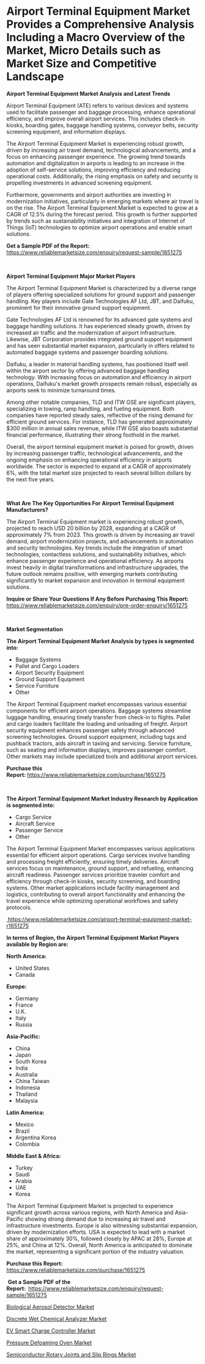 <p><h1>Airport Terminal Equipment Market Provides a Comprehensive Analysis Including a Macro Overview of the Market, Micro Details such as Market Size and Competitive Landscape</h1></p><p><strong>Airport Terminal Equipment Market Analysis and Latest Trends</strong></p>
<p><p>Airport Terminal Equipment (ATE) refers to various devices and systems used to facilitate passenger and baggage processing, enhance operational efficiency, and improve overall airport services. This includes check-in kiosks, boarding gates, baggage handling systems, conveyor belts, security screening equipment, and information displays. </p><p>The Airport Terminal Equipment Market is experiencing robust growth, driven by increasing air travel demand, technological advancements, and a focus on enhancing passenger experience. The growing trend towards automation and digitalization in airports is leading to an increase in the adoption of self-service solutions, improving efficiency and reducing operational costs. Additionally, the rising emphasis on safety and security is propelling investments in advanced screening equipment.</p><p>Furthermore, governments and airport authorities are investing in modernization initiatives, particularly in emerging markets where air travel is on the rise. The Airport Terminal Equipment Market is expected to grow at a CAGR of 12.5% during the forecast period. This growth is further supported by trends such as sustainability initiatives and integration of Internet of Things (IoT) technologies to optimize airport operations and enable smart solutions.</p></p>
<p><strong>Get a Sample PDF of the Report:&nbsp;</strong> <a href="https://www.reliablemarketsize.com/enquiry/request-sample/1651275?utm_campaign=1845&utm_medium=2&utm_source=Github&utm_content=ia&utm_term=28022025&utm_id=airport-terminal-equipment">https://www.reliablemarketsize.com/enquiry/request-sample/1651275</a></p>
<p>&nbsp;</p>
<p><strong>Airport Terminal Equipment Major Market Players</strong></p>
<p><p>The Airport Terminal Equipment Market is characterized by a diverse range of players offering specialized solutions for ground support and passenger handling. Key players include Gate Technologies AF Ltd, JBT, and Daifuku, prominent for their innovative ground support equipment. </p><p>Gate Technologies AF Ltd is renowned for its advanced gate systems and baggage handling solutions. It has experienced steady growth, driven by increased air traffic and the modernization of airport infrastructure. Likewise, JBT Corporation provides integrated ground support equipment and has seen substantial market expansion, particularly in offers related to automated baggage systems and passenger boarding solutions.</p><p>Daifuku, a leader in material handling systems, has positioned itself well within the airport sector by offering advanced baggage handling technology. With increasing focus on automation and efficiency in airport operations, Daifuku's market growth prospects remain robust, especially as airports seek to minimize turnaround times.</p><p>Among other notable companies, TLD and ITW GSE are significant players, specializing in towing, ramp handling, and fueling equipment. Both companies have reported steady sales, reflective of the rising demand for efficient ground services. For instance, TLD has generated approximately $300 million in annual sales revenue, while ITW GSE also boasts substantial financial performance, illustrating their strong foothold in the market.</p><p>Overall, the airport terminal equipment market is poised for growth, driven by increasing passenger traffic, technological advancements, and the ongoing emphasis on enhancing operational efficiency in airports worldwide. The sector is expected to expand at a CAGR of approximately 6%, with the total market size projected to reach several billion dollars by the next five years.</p></p>
<p>&nbsp;</p>
<p><strong>What Are The Key Opportunities For Airport Terminal Equipment Manufacturers?</strong></p>
<p><p>The Airport Terminal Equipment market is experiencing robust growth, projected to reach USD 20 billion by 2028, expanding at a CAGR of approximately 7% from 2023. This growth is driven by increasing air travel demand, airport modernization projects, and advancements in automation and security technologies. Key trends include the integration of smart technologies, contactless solutions, and sustainability initiatives, which enhance passenger experience and operational efficiency. As airports invest heavily in digital transformations and infrastructure upgrades, the future outlook remains positive, with emerging markets contributing significantly to market expansion and innovation in terminal equipment solutions.</p></p>
<p><strong>Inquire or Share Your Questions If Any Before Purchasing This Report:</strong> <a href="https://www.reliablemarketsize.com/enquiry/pre-order-enquiry/1651275?utm_campaign=1845&utm_medium=2&utm_source=Github&utm_content=ia&utm_term=28022025&utm_id=airport-terminal-equipment">https://www.reliablemarketsize.com/enquiry/pre-order-enquiry/1651275</a></p>
<p>&nbsp;</p>
<p><strong>Market Segmentation</strong></p>
<p><strong>The Airport Terminal Equipment Market Analysis by types is segmented into:</strong></p>
<p><ul><li>Baggage Systems</li><li>Pallet and Cargo Loaders</li><li>Airport Security Equipment</li><li>Ground Support Equipment</li><li>Service Furniture</li><li>Other</li></ul></p>
<p><p>The Airport Terminal Equipment market encompasses various essential components for efficient airport operations. Baggage systems streamline luggage handling, ensuring timely transfer from check-in to flights. Pallet and cargo loaders facilitate the loading and unloading of freight. Airport security equipment enhances passenger safety through advanced screening technologies. Ground support equipment, including tugs and pushback tractors, aids aircraft in taxiing and servicing. Service furniture, such as seating and information displays, improves passenger comfort. Other markets may include specialized tools and additional airport services.</p></p>
<p><strong>Purchase this Report:&nbsp;</strong><a href="https://www.reliablemarketsize.com/purchase/1651275?utm_campaign=1845&utm_medium=2&utm_source=Github&utm_content=ia&utm_term=28022025&utm_id=airport-terminal-equipment">https://www.reliablemarketsize.com/purchase/1651275</a></p>
<p>&nbsp;</p>
<p><strong>The Airport Terminal Equipment Market Industry Research by Application is segmented into:</strong></p>
<p><ul><li>Cargo Service</li><li>Aircraft Service</li><li>Passenger Service</li><li>Other</li></ul></p>
<p><p>The Airport Terminal Equipment Market encompasses various applications essential for efficient airport operations. Cargo services involve handling and processing freight efficiently, ensuring timely deliveries. Aircraft services focus on maintenance, ground support, and refueling, enhancing aircraft readiness. Passenger services prioritize traveler comfort and efficiency through check-in kiosks, security screening, and boarding systems. Other market applications include facility management and logistics, contributing to overall airport functionality and enhancing the travel experience while optimizing operational workflows and safety protocols.</p></p>
<p><a href="https://www.reliablemarketsize.com/airport-terminal-equipment-market-r1651275?utm_campaign=1845&utm_medium=2&utm_source=Github&utm_content=ia&utm_term=28022025&utm_id=airport-terminal-equipment">&nbsp;https://www.reliablemarketsize.com/airport-terminal-equipment-market-r1651275</a></p>
<p><strong>In terms of Region, the Airport Terminal Equipment Market Players available by Region are:</strong></p>
<p>
    <p> <strong> North America: </strong>
        <ul>
            <li>United States</li>
            <li>Canada</li>
        </ul>
        </p> 
    <p> <strong> Europe: </strong>
        <ul>
            <li>Germany</li>
            <li>France</li>
            <li>U.K.</li>
            <li>Italy</li>
            <li>Russia</li>
        </ul>
        </p> 
    <p> <strong> Asia-Pacific: </strong>
        <ul>
            <li>China</li>
            <li>Japan</li>
            <li>South Korea</li>
            <li>India</li>
            <li>Australia</li>
            <li>China Taiwan</li>
            <li>Indonesia</li>
            <li>Thailand</li>
            <li>Malaysia</li>
        </ul>
        </p> 
    <p> <strong> Latin America: </strong>
        <ul>
            <li>Mexico</li>
            <li>Brazil</li>
            <li>Argentina Korea</li>
            <li>Colombia</li>
        </ul>
        </p> 
    <p> <strong> Middle East & Africa: </strong>
        <ul>
            <li>Turkey</li>
            <li>Saudi</li>
            <li>Arabia</li>
            <li>UAE</li>
            <li>Korea</li>
        </ul>
    </p>
    </p>
<p><p>The Airport Terminal Equipment Market is projected to experience significant growth across various regions, with North America and Asia-Pacific showing strong demand due to increasing air travel and infrastructure investments. Europe is also witnessing substantial expansion, driven by modernization efforts. USA is expected to lead with a market share of approximately 30%, followed closely by APAC at 28%, Europe at 25%, and China at 12%. Overall, North America is anticipated to dominate the market, representing a significant portion of the industry valuation.</p></p>
<p><strong>Purchase this Report: </strong><a href="https://www.reliablemarketsize.com/purchase/1651275?utm_campaign=1845&utm_medium=2&utm_source=Github&utm_content=ia&utm_term=28022025&utm_id=airport-terminal-equipment">https://www.reliablemarketsize.com/purchase/1651275</a></p>
<p>&nbsp;<strong>Get a Sample PDF of the Report:&nbsp;&nbsp;</strong><a href="https://www.reliablemarketsize.com/enquiry/request-sample/1651275?utm_campaign=1845&utm_medium=2&utm_source=Github&utm_content=ia&utm_term=28022025&utm_id=airport-terminal-equipment">https://www.reliablemarketsize.com/enquiry/request-sample/1651275</a></p>
<p><strong></strong></p>
<p><p><a href="https://github.com/ccreola81/Market-Research-Report-List-1/blob/main/biological-aerosol-detector-market.md?utm_campaign=1845&utm_medium=2&utm_source=Github&utm_content=ia&utm_term=28022025&utm_id=airport-terminal-equipment">Biological Aerosol Detector Market</a></p><p><a href="https://github.com/ilonaenterline65/Market-Research-Report-List-1/blob/main/discrete-wet-chemical-analyzer-market.md?utm_campaign=1845&utm_medium=2&utm_source=Github&utm_content=ia&utm_term=28022025&utm_id=airport-terminal-equipment">Discrete Wet Chemical Analyzer Market</a></p><p><a href="https://github.com/ravenecashe/Market-Research-Report-List-1/blob/main/ev-smart-charge-controller-market.md?utm_campaign=1845&utm_medium=2&utm_source=Github&utm_content=ia&utm_term=28022025&utm_id=airport-terminal-equipment">EV Smart Charge Controller Market</a></p><p><a href="https://github.com/chungwimbu4/Market-Research-Report-List-1/blob/main/pressure-defoaming-oven-market.md?utm_campaign=1845&utm_medium=2&utm_source=Github&utm_content=ia&utm_term=28022025&utm_id=airport-terminal-equipment">Pressure Defoaming Oven Market</a></p><p><a href="https://github.com/bolalfredia7777/Market-Research-Report-List-1/blob/main/semiconductor-rotary-joints-and-slip-rings-market.md?utm_campaign=1845&utm_medium=2&utm_source=Github&utm_content=ia&utm_term=28022025&utm_id=airport-terminal-equipment">Semiconductor Rotary Joints and Slip Rings Market</a></p></p>